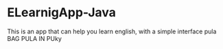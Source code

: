# ELearnigApp-Java
This is an app that can help you learn english, with a simple interface
pula
BAG PULA IN PUky
